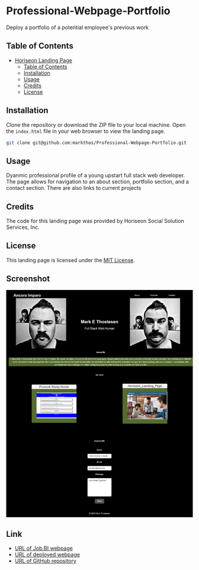 # Professional-Webpage-Portfolio
Deploy a portfolio of a potential employee's previous work

## Table of Contents

- [Horiseon Landing Page](#horiseon-landing-page)
  - [Table of Contents](#table-of-contents)
  - [Installation](#installation)
  - [Usage](#usage)
  - [Credits](#credits)
  - [License](#license)

## Installation

Clone the repository or download the ZIP file to your local machine. Open the `index.html` file in your web browser to view the landing page.

```sh
git clone git@github.com:markthos/Professional-Webpage-Portfolio.git
```

## Usage

Dyanmic professional profile of a young upstart full stack web developer. The page allows for navigation to an about section, portfolio section, and a contact section. There are also links to current projects

## Credits

The code for this landing page was provided by Horiseon Social Solution Services, Inc.

## License

This landing page is licensed under the [MIT License](https://opensource.org/licenses/MIT).

## Screenshot

<img src="images\screencapture-127-0-0-1-5500-index-html-2023-05-12-01_30_27.png">

## Link

<ul>
  <li><a href="https://markthos.github.io/Job.BI/educationPage.html">URL of Job.BI webpage</a></li>
  <li><a href="https://markthos.github.io/Professional-Webpage-Portfolio/">URL of deployed webpage</a></li>
  <li><a href="https://github.com/markthos/Professional-Webpage-Portfolio.git">URL of GitHub repository</a></li>
</ul>